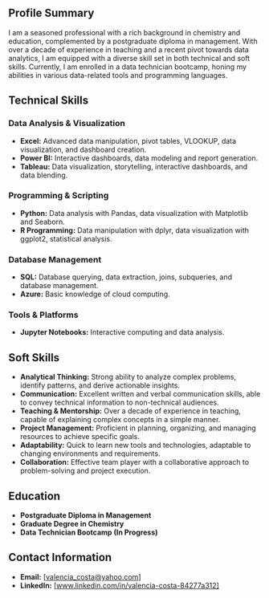 
## Profile Summary

I am a seasoned professional with a rich background in chemistry and education, complemented by a postgraduate diploma in management. With over a decade of experience in teaching and a recent pivot towards data analytics, I am equipped with a diverse skill set in both technical and soft skills. Currently, I am enrolled in a data technician bootcamp, honing my abilities in various data-related tools and programming languages.

## Technical Skills

### Data Analysis & Visualization
- **Excel:** Advanced data manipulation, pivot tables, VLOOKUP, data visualization, and dashboard creation.
- **Power BI:** Interactive dashboards, data modeling and report generation.
- **Tableau:** Data visualization, storytelling, interactive dashboards, and data blending.

### Programming & Scripting
- **Python:** Data analysis with Pandas, data visualization with Matplotlib and Seaborn.
- **R Programming:** Data manipulation with dplyr, data visualization with ggplot2, statistical analysis.

### Database Management
- **SQL:** Database querying, data extraction, joins, subqueries, and database management.
- **Azure:** Basic knowledge of cloud computing.

### Tools & Platforms
- **Jupyter Notebooks:** Interactive computing and data analysis.

## Soft Skills

- **Analytical Thinking:** Strong ability to analyze complex problems, identify patterns, and derive actionable insights.
- **Communication:** Excellent written and verbal communication skills, able to convey technical information to non-technical audiences.
- **Teaching & Mentorship:** Over a decade of experience in teaching, capable of explaining complex concepts in a simple manner.
- **Project Management:** Proficient in planning, organizing, and managing resources to achieve specific goals.
- **Adaptability:** Quick to learn new tools and technologies, adaptable to changing environments and requirements.
- **Collaboration:** Effective team player with a collaborative approach to problem-solving and project execution.

## Education

- **Postgraduate Diploma in Management**
- **Graduate Degree in Chemistry**
- **Data Technician Bootcamp (In Progress)**

## Contact Information

- **Email:** [valencia_costa@yahoo.com]
- **LinkedIn:** [www.linkedin.com/in/valencia-costa-84277a312]


